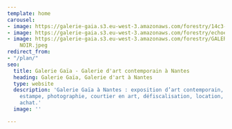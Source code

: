 ```yaml
---
template: home
carousel:
- image: https://galerie-gaia.s3.eu-west-3.amazonaws.com/forestry/14c3-1-911.jpg
- image: https://galerie-gaia.s3.eu-west-3.amazonaws.com/forestry/echoes.jpg
- image: https://galerie-gaia.s3.eu-west-3.amazonaws.com/forestry/GALERIE-GAIA-DAHA-CUBLE
    NOIR.jpeg
redirect_from:
- "/plan/"
seo:
  title: Galerie Gaïa - Galerie d'art contemporain à Nantes
  heading: Galerie Gaïa, Galerie d'art à Nantes
  type: website
  description: 'Galerie Gaïa à Nantes : exposition d’art contemporain, peinture, sculpture,
    estampe, photographie, courtier en art, défiscalisation, location, prêt avant
    achat.'
  image: ''

---
```

